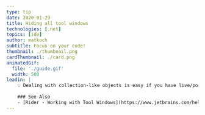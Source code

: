 ```yaml
---
type: tip
date: 2020-01-29
title: Hiding all tool windows
technologies: [.net]
topics: [ide]
author: matkoch
subtitle: Focus on your code!
thumbnail: ./thumbnail.png
cardThumbnail: ./card.png
animatedGif:
  file: './guide.gif'
  width: 500
leadin: |
    💡 Dealing with collection-like objects is easy if you have live/postfix #templates at your finger tips. Which one is your favorite? ⭐️
    
    ### See Also
    - [Rider - Working with Tool Windows](https://www.jetbrains.com/help/rider/Tool_Windows.html)
---
```

